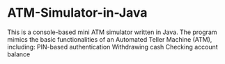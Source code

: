 # ATM-Simulator-in-Java
This is a console-based mini ATM simulator written in Java. The program mimics the basic functionalities of an Automated Teller Machine (ATM), including:  PIN-based authentication  Withdrawing cash  Checking account balance
